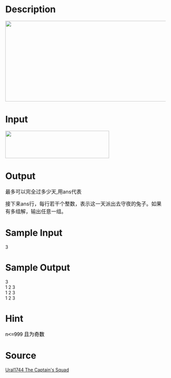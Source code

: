 
# Description

<div class="content"><p><img alt="" width="654" height="253" src="/source/bzoj/2717/img/aHR0cHM6Ly9seWRzeS5jb20vSnVkZ2VPbmxpbmUvdXBsb2FkLzIwMTIwNC9UMWRlcyg0KS5naWY=.gif"/></p></div>

# Input

<div class="content"><p><img alt="" width="326" height="86" src="/source/bzoj/2717/img/aHR0cHM6Ly9seWRzeS5jb20vSnVkZ2VPbmxpbmUvdXBsb2FkLzIwMTIwNC9UMWlucHV0KDQpLmdpZg==.gif"/></p></div>

# Output

<div class="content"><p><span style="font-size: medium">最多可以完全过多少天,用ans代表</span></p>
<p><span style="font-size: medium">接下来ans行，每行若干个整数，表示这一天派出去守夜的兔子。如果有多组解，输出任意一组。</span></p></div>

# Sample Input

<div class="content"><span class="sampledata">3</span></div>

# Sample Output

<div class="content"><span class="sampledata">3<br/>
1 2 3<br/>
1 2 3<br/>
1 2 3</span></div>

# Hint

<div class="content"><p></p><p><span style="text-align: left; widows: 2; text-transform: none; background-color: rgb(255,255,255); text-indent: 0px; display: inline !important; font: medium arial, verdana, helvetica, sans-serif; white-space: normal; orphans: 2; float: none; letter-spacing: normal; color: rgb(0,0,0); word-spacing: 0px; -webkit-text-size-adjust: auto; -webkit-text-stroke-width: 0px">n&lt;=999 且为奇数</span></p><p></p></div>

# Source

<div class="content"><p><a href="problemset.php?search=Ural1744 The Captain" s="" squad="" '="">Ural1744 The Captain&#39;s Squad<br/>
</a></p></div>

